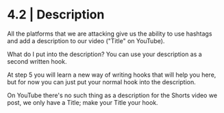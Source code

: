 # 4.2 | Description

All the platforms that we are attacking give us the ability to use hashtags and add a description to our video ("Title" on YouTube).

What do I put into the description?
You can use your description as a second written hook.

At step 5 you will learn a new way of writing hooks that will help you here, but for now you can just put your normal hook into the description.

On YouTube there's no such thing as a description for the Shorts video we post, we only have a Title; make your Title your hook.
